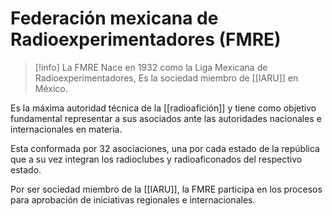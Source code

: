 # Federación mexicana de Radioexperimentadores (FMRE)

> [!info]
> La FMRE Nace en 1932 como la Liga Mexicana de Radioexperimentadores, Es la sociedad miembro de [[IARU]] en México.

Es la máxima autoridad técnica de la [[radioafición]] y tiene como objetivo fundamental representar a sus asociados ante las autoridades nacionales e internacionales en materia.

Esta conformada por 32 asociaciones, una por cada estado de la república que a su vez integran los radioclubes y radioaficonados del respectivo estado.

Por ser sociedad miembro de la [[IARU]], la FMRE participa en los procesos para aprobación de iniciativas regionales e internacionales.